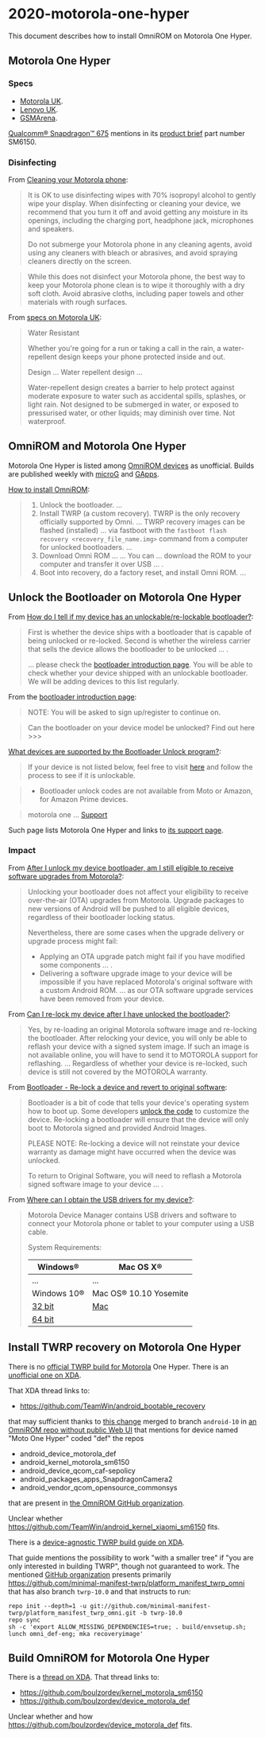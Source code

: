 # 2020-motorola-one-hyper

This document describes how to install OmniROM on Motorola One Hyper.

## Motorola One Hyper

### Specs

* [Motorola UK][specs].
* [Lenovo UK](https://www.lenovo.com/gb/en/phones/moto/motorola-one/motorola-one-hyper/p/PMIPMCI21MJ).
* [GSMArena](https://www.gsmarena.com/motorola_one_hyper-9944.php).

[specs]: https://www.motorola.co.uk/smartphones-motorola-one-hyper/p

[Qualcomm® Snapdragon™ 675](https://www.qualcomm.com/products/snapdragon-675-mobile-platform) mentions in its [product brief](https://www.qualcomm.com/media/documents/files/snapdragon-675-mobile-platform-product-brief.pdf) part number SM6150.

### Disinfecting

From [Cleaning your Motorola phone](https://support.motorola.com/uk/en/products/cell-phones/motorola-one-family/motorola-one-hyper/documents/MS149245):

> It is OK to use disinfecting wipes with 70% isopropyl alcohol to gently wipe your display.
> When disinfecting or cleaning your device, we recommend that you turn it off and avoid getting any moisture in its openings, including the charging port, headphone jack, microphones and speakers.
>
> Do not submerge your Motorola phone in any cleaning agents, avoid using any cleaners with bleach or abrasives, and avoid spraying cleaners directly on the screen.

> While this does not disinfect your Motorola phone, the best way to keep your Motorola phone clean is to wipe it thoroughly with a dry soft cloth.
> Avoid abrasive cloths, including paper towels and other materials with rough surfaces.

From [specs on Motorola UK][specs]:

> Water Resistant
>
> Whether you're going for a run or taking a call in the rain, a water-repellent design keeps your phone protected inside and out.
>
> Design ... Water repellent design ...
>
> Water-repellent design creates a barrier to help protect against moderate exposure to water such as accidental spills, splashes, or light rain.
> Not designed to be submerged in water, or exposed to pressurised water, or other liquids; may diminish over time.
> Not waterproof.

## OmniROM and Motorola One Hyper

Motorola One Hyper is listed among [OmniROM devices](https://omnirom.org/#devices) as unofficial.
Builds are published weekly with [microG](https://dl.omnirom.org/def/) and [GApps](https://dl.omnirom.org/tmp/def/).

[How to install OmniROM](https://docs.omnirom.org/Installing_Omni_on_your_device):

> 1. Unlock the bootloader.
>    ...
> 2. Install TWRP (a custom recovery).
>    TWRP is the only recovery officially supported by Omni.
>    ...
>    TWRP recovery images can be flashed (installed) ... via fastboot with the `fastboot flash recovery <recovery_file_name.img>` command from a computer for unlocked bootloaders.
>    ...
> 3. Download Omni ROM ...
>    ...
>    You can ... download the ROM to your computer and transfer it over USB ... .
> 4. Boot into recovery, do a factory reset, and install Omni ROM.
>    ...

## Unlock the Bootloader on Motorola One Hyper

From [How do I tell if my device has an unlockable/re-lockable bootloader?](https://support.motorola.com/us/en/Solution/MS92011):

> First is whether the device ships with a bootloader that is capable of being unlocked or re-locked.
> Second is whether the wireless carrier that sells the device allows the bootloader to be unlocked ... .
>
> ... please check the [bootloader introduction page][unlock].
> You will be able to check whether your device shipped with an unlockable bootloader.
> We will be adding devices to this list regularly.

[unlock]: https://motorola-global-portal.custhelp.com/app/standalone/bootloader/unlock-your-device-a

From the [bootloader introduction page][unlock]:

> NOTE: You will be asked to sign up/register to continue on.

> Can the bootloader on your device model be unlocked?
> Find out here >>>

[What devices are supported by the Bootloader Unlock program?](https://support.motorola.com/us/en/solution/MS87215):

> If your device is not listed below, feel free to visit [here](https://motorola-global-portal.custhelp.com/app/standalone/bootloader/unlock-your-device-a/action/auth) and follow the process to see if it is unlockable.

> * Bootloader unlock codes are not available from Moto or Amazon, for Amazon Prime devices.

> motorola one ... [Support](http://www.motorola.com/mymotoone)

Such page lists Motorola One Hyper and links to [its support page](https://support.motorola.com/uk/en/products/cell-phones/motorola-one-family/motorola-one-hyper).

### Impact

From [After I unlock my device bootloader, am I still eligible to receive software upgrades from Motorola?](https://support.motorola.com/us/en/Solution/MS91999):

> Unlocking your bootloader does not affect your eligibility to receive over-the-air (OTA) upgrades from Motorola.
> Upgrade packages to new versions of Android will be pushed to all eligible devices, regardless of their bootloader locking status.
>
> Nevertheless, there are some cases when the upgrade delivery or upgrade process might fail:
> * Applying an OTA upgrade patch might fail if you have modified some components ... .
> * Delivering a software upgrade image to your device will be impossible if you have replaced Motorola's original software with a custom Android ROM.
>   ... as our OTA software upgrade services have been removed from your device.

From [Can I re-lock my device after I have unlocked the bootloader?](https://support.motorola.com/us/en/Solution/MS92000):

> Yes, by re-loading an original Motorola software image and re-locking the bootloader.
> After relocking your device, you will only be able to reflash your device with a signed system image.
> If such an image is not available online, you will have to send it to MOTOROLA support for reflashing.
> ... Regardless of whether your device is re-locked, such device is still not covered by the MOTOROLA warranty.

From [Bootloader - Re-lock a device and revert to original software](https://support.motorola.com/us/en/solution/MS91987):

> Bootloader is a bit of code that tells your device's operating system how to boot up.
> Some developers [unlock the code][unlock] to customize the device.
> Re-locking a bootloader will ensure that the device will only boot to Motorola signed and provided Android Images.
>
> PLEASE NOTE: Re-locking a device will not reinstate your device warranty as damage might have occurred when the device was unlocked.
>
> To return to Original Software, you will need to reflash a Motorola signed software image to your device ... .

From [Where can I obtain the USB drivers for my device?](https://support.motorola.com/uk/en/products/cell-phones/motorola-one-family/motorola-one-hyper/documents/MS89881):
> Motorola Device Manager contains USB drivers and software to connect your Motorola phone or tablet to your computer using a USB cable.
>
> System Requirements:
>
> Windows® | Mac OS X®
> --- | ---
> ... | ...
> Windows 10® | Mac OS® 10.10 Yosemite
> [32 bit](https://motorola-global-portal.custhelp.com/euf/assets/downloads/Motorola_Mobile_Drivers_32bit.msi) | [Mac](http://www.motorola.com/getmdmmac)
> [64 bit](https://motorola-global-portal.custhelp.com/euf/assets/downloads/Motorola_Mobile_Drivers_64bit.msi) |

## Install TWRP recovery on Motorola One Hyper

There is no [official TWRP build for Motorola](https://twrp.me/Devices/Motorola/) One Hyper.
There is an [unofficial one on XDA](https://forum.xda-developers.com/motorola-one-hyper/development/recovery-twrp-3-4-0-0-t4155573).

That XDA thread links to:
* https://github.com/TeamWin/android_bootable_recovery

that may sufficient thanks to [this change](https://gerrit.omnirom.org/c/android_packages_apps_OmniChange/+/36780/1/app/src/main/assets/projects.xml)
merged to branch `android-10` in [an OmniROM repo without public Web UI]("https://gerrit.omnirom.org/android_packages_apps_OmniChange")
that mentions for device named "Moto One Hyper" coded "def" the repos
* android_device_motorola_def
* android_kernel_motorola_sm6150
* android_device_qcom_caf-sepolicy
* android_packages_apps_SnapdragonCamera2
* android_vendor_qcom_opensource_commonsys

that are present in [the OmniROM GitHub organization](https://github.com/omnirom).

Unclear whether https://github.com/TeamWin/android_kernel_xiaomi_sm6150 fits.

There is a [device-agnostic TWRP build guide on XDA](https://forum.xda-developers.com/showthread.php?t=1943625).

That guide mentions the possibility to work "with a smaller tree" if "you are only interested in building TWRP", though not guaranteed to work.
The mentioned [GitHub organization](https://github.com/minimal-manifest-twrp)
presents primarily https://github.com/minimal-manifest-twrp/platform_manifest_twrp_omni
that has also branch `twrp-10.0` and that instructs to run:
```
repo init --depth=1 -u git://github.com/minimal-manifest-twrp/platform_manifest_twrp_omni.git -b twrp-10.0
repo sync
sh -c 'export ALLOW_MISSING_DEPENDENCIES=true; . build/envsetup.sh; lunch omni_def-eng; mka recoveryimage'
```

## Build OmniROM for Motorola One Hyper

There is a [thread on XDA](https://forum.xda-developers.com/motorola-one-hyper/development/rom-omnirom-t4044405).
That thread links to:
* https://github.com/boulzordev/kernel_motorola_sm6150
* https://github.com/boulzordev/device_motorola_def

Unclear whether and how https://github.com/boulzordev/device_motorola_def fits.
